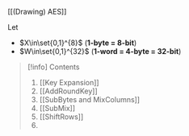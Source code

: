 
[[(Drawing) AES]]

Let
- $X\in\set{0,1}^{8}$ (**1-byte = 8-bit**)
- $W\in\set{0,1}^{32}$ (**1-word = 4-byte = 32-bit**)

> [!info] Contents
> 1. [[Key Expansion]]
> 2. [[AddRoundKey]]
> 3. [[SubBytes and MixColumns]]
> 4. [[SubMix]]
> 5. [[ShiftRows]]
> 6.
